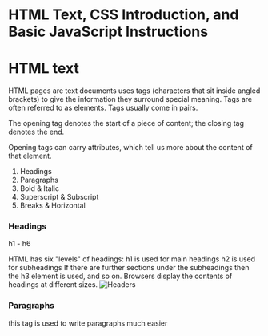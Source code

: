 # HTML Text, CSS Introduction, and Basic JavaScript Instructions

# HTML text
HTML pages are text documents uses tags (characters that sit inside angled 
brackets) to give the information they surround special 
meaning. Tags are often referred to as elements. Tags usually come in pairs.

The opening tag denotes 
the start of a piece of content; the closing tag denotes 
the end.

Opening tags can carry attributes, which tell us more 
about the content of that element.

1. Headings
1. Paragraphs
1. Bold & Italic
1. Superscript & Subscript
1. Breaks & Horizontal

### Headings
h1 - h6

HTML has six "levels" of 
headings:
h1 is used for main headings
h2 is used for subheadings
If there are further sections 
under the subheadings then the 
h3 element is used, and so 
on.
Browsers display the contents of 
headings at different sizes.
![Headers](https://www.studybee.net/wp-content/uploads/2015/07/HTML-Heading-Tags.png)

###  Paragraphs
this tag is used to write paragraphs much easier 

![]()
